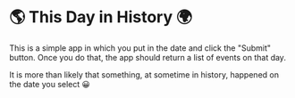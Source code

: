 # 🌎 This Day in History 🌍

This is a simple app in which you put in the date and click the "Submit" button.  Once you do that, the app should return a list of events on that day.

It is more than likely that something, at sometime in history, happened on the date you select 😀